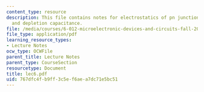 ```yaml
---
content_type: resource
description: This file contains notes for electrostatics of pn junction under bias,
  and depletion capacitance.
file: /media/courses/6-012-microelectronic-devices-and-circuits-fall-2005/767dfc4fb9ff3c5ef6aea7dc71e5bc51_lec6.pdf
file_type: application/pdf
learning_resource_types:
- Lecture Notes
ocw_type: OCWFile
parent_title: Lecture Notes
parent_type: CourseSection
resourcetype: Document
title: lec6.pdf
uid: 767dfc4f-b9ff-3c5e-f6ae-a7dc71e5bc51
---
```

